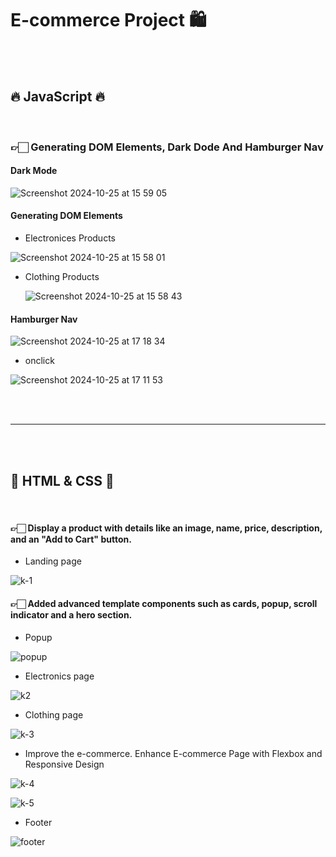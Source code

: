 
 # E-commerce Project 🛍️

<br> <br>

## :fire: JavaScript :fire:
<br>

### 👉🏻 Generating DOM Elements, Dark Dode And Hamburger Nav

#### Dark Mode
  
![Screenshot 2024-10-25 at 15 59 05](https://github.com/user-attachments/assets/7d14cd88-e69c-40ef-80c0-8c0d9ac90ce7)

#### Generating DOM Elements

 - Electronices Products
   
![Screenshot 2024-10-25 at 15 58 01](https://github.com/user-attachments/assets/5a6a955a-660b-4ac8-ba07-7eebca844a9a)

- Clothing Products
  
  ![Screenshot 2024-10-25 at 15 58 43](https://github.com/user-attachments/assets/5255e6ef-8d38-48fa-a431-e0616b10d491)

#### Hamburger Nav

![Screenshot 2024-10-25 at 17 18 34](https://github.com/user-attachments/assets/56374f9a-650c-43f1-b22c-937dc78f7453)


- onclick
  
![Screenshot 2024-10-25 at 17 11 53](https://github.com/user-attachments/assets/e97ebe61-186f-4aef-a00a-9f6c899ca645)

<br> <br>
***
<br> <br>

## 🌸 HTML & CSS 🌸

<br> 

#### 👉🏻 Display a product with details like an image, name, price, description, and an "Add to Cart" button.

- Landing page

![k-1](https://github.com/user-attachments/assets/4ff394b4-13ae-4727-b683-a3c1d09e0aa7)

#### 👉🏻 Added advanced template components such as cards, popup, scroll indicator and a hero section.

- Popup
  
![popup](https://github.com/user-attachments/assets/28bbff66-6057-4a81-90c5-76c8b4938601)

- Electronics page

![k2](https://github.com/user-attachments/assets/62e27045-091f-4863-94c4-162c61558e9a)

- Clothing page

![k-3](https://github.com/user-attachments/assets/41accd87-3104-421e-a85e-0f3ec8a6764f)

- Improve the e-commerce. Enhance E-commerce Page with Flexbox and Responsive Design

![k-4](https://github.com/user-attachments/assets/cdf62331-18fd-481e-aabd-8340f9a3f02d)

![k-5](https://github.com/user-attachments/assets/5b55edba-d312-4deb-8c44-9c50b9c46d10)

- Footer
  
![footer](https://github.com/user-attachments/assets/f9e0c38b-d44f-451d-9a75-4f953d0984d3)



